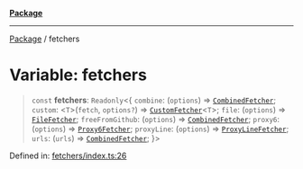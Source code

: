 [**Package**](../README.md)

***

[Package](../globals.md) / fetchers

# Variable: fetchers

> `const` **fetchers**: `Readonly`\<\{ `combine`: (`options`) => [`CombinedFetcher`](../-internal-/classes/CombinedFetcher.md); `custom`: \<`T`\>(`fetch`, `options?`) => [`CustomFetcher`](../classes/CustomFetcher.md)\<`T`\>; `file`: (`options`) => [`FileFetcher`](../classes/FileFetcher.md); `freeFromGithub`: (`options`) => [`CombinedFetcher`](../-internal-/classes/CombinedFetcher.md); `proxy6`: (`options`) => [`Proxy6Fetcher`](../classes/Proxy6Fetcher.md); `proxyLine`: (`options`) => [`ProxyLineFetcher`](../classes/ProxyLineFetcher.md); `urls`: (`urls`) => [`CombinedFetcher`](../-internal-/classes/CombinedFetcher.md); \}\>

Defined in: [fetchers/index.ts:26](https://github.com/AlexXanderGrib/proxy-master/blob/ca5aa337e3a3c6ac87453a9ce0f2477b801f4bc9/src/fetchers/index.ts#L26)

